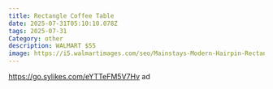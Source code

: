 ```yaml
---
title: Rectangle Coffee Table
date: 2025-07-31T05:10:10.078Z
tags: 2025-07-31
Category: other
description: WALMART $55
image: https://i5.walmartimages.com/seo/Mainstays-Modern-Hairpin-Rectangle-Coffee-Table-Oak_321547f8-42f5-4934-94e0-09efc59d07ab.eb6701e041e2ba5695748d8b59d04d62.jpeg?odnHeight=2000&odnWidth=2000&odnBg=FFFFFF
---
```

https://go.sylikes.com/eYTTeFM5V7Hv ad